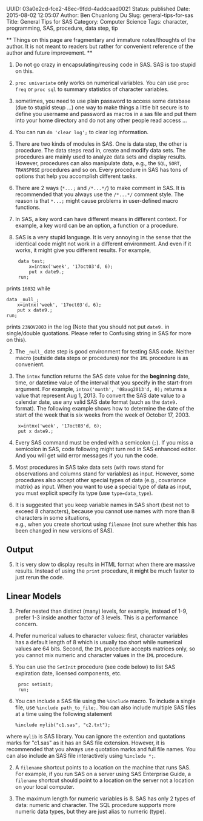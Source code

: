 UUID: 03a0e2cd-fce2-48ec-9fdd-4addcaad0021
Status: published
Date: 2015-08-02 12:05:07
Author: Ben Chuanlong Du
Slug: general-tips-for-sas
Title: General Tips for SAS
Category: Computer Science
Tags: character, programming, SAS, procedure, data step, tip


**
Things on this page are fragmentary and immature notes/thoughts of the author. 
It is not meant to readers but rather for convenient reference of the author and future improvement. 
**

1. Do not go crazy in encapsulating/reusing code in SAS.
SAS is too stupid on this.

2. `proc univariate` only works on numerical variables.
You can use `proc freq` or `proc sql` to summary statistics of character variables.


2. sometimes, you need to use plain password to access some database (due to stupid steup ...)
one way to make things a little bit secure is to define you username 
and password as macros in a sas file 
and put them into your home directory 
and do not any other people read access ...

7. You can run `dm 'clear log';` to clear log information.

1. There are two kinds of modules in SAS.
One is data step, 
the other is procedure.
The data steps read in, create and modify data sets.
The procedures are mainly used to analyze data sets and display results.
However, 
procedures can also manipulate data, 
e.g., the `SQL`, `SORT`, `TRANSPOSE` procedures and so on.
Every procedure in SAS has tons of options 
that help you accomplish different tasks. 

3. There are 2 ways (`*...;` and `/*...*/`) to make comment in SAS. 
It is recommended that you always use the `/*...*/` comment style.
The reason is that `*...;` might cause problems in user-defined macro functions.

4. In SAS, 
a key word can have different means in different context. 
For example, 
a key word can be an option, 
a function or a procedure. 

3. SAS is a very stupid language. 
It is very annoying in the sense 
that the identical code might not work in a different environment.
And even if it works, 
it might give you different results.
For example,

        data test;
            x=intnx('week', '17oct03'd, 6);
            put x date9.;
        run;

prints `16032` while

    data _null_;
        x=intnx('week', '17oct03'd, 6);
        put x date9.;
    run;

prints `23NOV2003` in the log 
(Note that you should not put `date9.` in single/double quotations. 
Please refer to Confusing string in SAS for more on this).


2. The `_null_` date step is good environment for testing SAS code.
Neither macro (outside data steps or procedures) 
nor the `IML` procedure is as convenient.

4. The `intnx` function returns the SAS date value 
for the **beginning** date, time, 
or datetime value of the interval that you specify in the start-from argument. 
For example, 
`intnx('month', '08aug2013'd, 0);` 
returns a value that represent Aug 1, 2013.
To convert the SAS date value to a calendar date, 
use any valid SAS date format (such as the `date9.` format).
The following example shows 
how to determine the date of the start of the week 
that is six weeks from the week of October 17, 2003.

        x=intnx('week', '17oct03'd, 6);
        put x date9.;

5. Every SAS command must be ended with a semicolon (`;`).
If you miss a semicolon in SAS,
code following might turn red in SAS enhanced editor.
And you will get wild error messages if you run the code.

1. Most procedures in SAS take data sets 
(with rows stand for observations and columns stand for variables) as input. 
However, 
some procedures also accept other special types of data (e.g., covariance matrix) as input.
When you want to use a special type of data as input, 
you must explicit specify its type (use `type=data_type`).  

2. It is suggested that you keep variable names in SAS short 
(best not to exceed 8 characters),
because you cannot use names with more than 8 characters in some situations,  
e.g., when you create shortcut using `filename` 
(not sure whether this has been changed in new versions of SAS).

## Output

5. It is very slow to display results in HTML format 
when there are massive results. 
Instead of using the `print` procedure, 
it might be much faster to just rerun the code. 

## Linear Models
3. Prefer nested than distinct (many) levels,
for example, instead of 1-9, 
prefer 1-3 inside another factor of 3 levels. 
This is a performance concern. 

2. Prefer numerical values to character values: 
first, character variables has a default length of 8 which is usually too short
while numerical values are 64 bits. 
Second, the `IML` procedure accepts matrices only, 
so you cannot mix numeric and character values in the `IML` procedure.

2. You can use the `SetInit` procedure (see code below) 
to list SAS expiration date, licensed components, etc.

        proc setinit;
        run;

10. You can include a SAS file using the `%include` macro.
To include a single file, 
use `%include path_to_file;`.
You can also include multiple SAS files at a time using the following statement

        %include mylib("c1.sas", "c2.txt");

where `mylib` is SAS library.
You can ignore the extention and quotations marks for "c1.sas" 
as it has an SAS file extension. 
However,
it is recommended that you always use quotation marks and full file names.
You can also include an SAS file interactively using `%include *;`.

2. A `filename` shortcut points to a location on the machine that runs SAS.
For example, 
if you run SAS on a server using SAS Enterprise Guide, 
a `filename` shortcut should point to a location 
on the server not a location on your local computer.

3. The maximum length for numeric variables is 8. 
SAS has only 2 types of data: numeric and character.
The SQL procedure supports more numeric data types,
but they are just alias to numeric (type).
